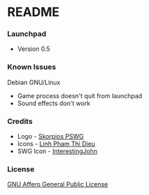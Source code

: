 # README #



### Launchpad ###

* Version 0.5


### Known Issues ###
		
Debian GNU/Linux

* Game process doesn't quit from launchpad
* Sound effects don't work


### Credits ###

* Logo - [Skorpios PSWG](http://www.projectswg.com/topic/34330-project-swg-logos/)
* Icons - [Linh Pham Thi Dieu](http://linhpham.me/#works)
* SWG Icon - [InterestingJohn](http://interestingjohn.deviantart.com/art/SWG-Icon-68116934)


### License ###

[GNU Affero General Public License](https://gnu.org/licenses/agpl.html)